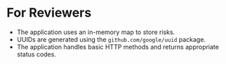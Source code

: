 # For Reviewers

- The application uses an in-memory map to store risks.
- UUIDs are generated using the `github.com/google/uuid` package.
- The application handles basic HTTP methods and returns appropriate status codes.